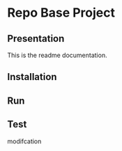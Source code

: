 # Repo Base Project

## Presentation

This is the readme documentation.

## Installation

## Run

## Test
modifcation
